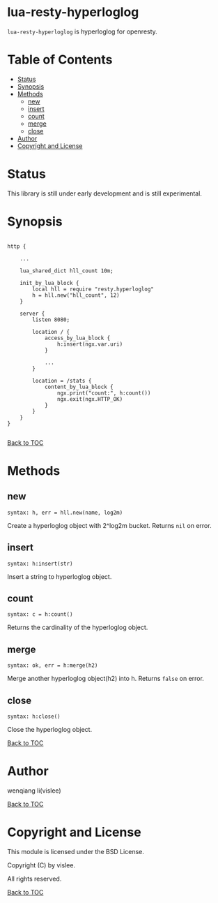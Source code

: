 # lua-resty-hyperloglog

`lua-resty-hyperloglog` is hyperloglog for openresty.

Table of Contents
=================
* [Status](#status)
* [Synopsis](#Synopsis)
* [Methods](#methods)
    * [new](#new)
    * [insert](#insert)
    * [count](#count)
    * [merge](#merge)
    * [close](#close)
* [Author](#author)
* [Copyright and License](#copyright-and-license)

Status
======

This library is still under early development and is still experimental.

Synopsis
========

```nginx

http {

    ...

    lua_shared_dict hll_count 10m;

    init_by_lua_block {
        local hll = require "resty.hyperloglog"
        h = hll.new("hll_count", 12)
    }

    server {
        listen 8080;

        location / {
            access_by_lua_block {
                h:insert(ngx.var.uri)
            }

            ...
        }

        location = /stats {
            content_by_lua_block {
                ngx.print("count:", h:count())
                ngx.exit(ngx.HTTP_OK)
            }
        }
    }
}


```

[Back to TOC](#table-of-contents)

Methods
=======

new
---
`syntax: h, err = hll.new(name, log2m)`

Create a hyperloglog object with 2^log2m bucket. Returns `nil` on error.


insert
------
`syntax: h:insert(str)`

Insert a string to hyperloglog object.

count
-----
`syntax: c = h:count()`

Returns the cardinality of the hyperloglog object.

merge
-----
`syntax: ok, err = h:merge(h2)`

Merge another hyperloglog object(h2) into h. Returns `false` on error.

close
-----
`syntax: h:close()`

Close the hyperloglog object.


[Back to TOC](#table-of-contents)

Author
======

wenqiang li(vislee)

[Back to TOC](#table-of-contents)

Copyright and License
=====================

This module is licensed under the BSD License.

Copyright (C) by vislee.

All rights reserved.

[Back to TOC](#table-of-contents)

